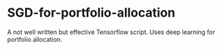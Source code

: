 # SGD-for-portfolio-allocation
A not well written but effective Tensorflow script. Uses deep learning for portfolio allocation.
